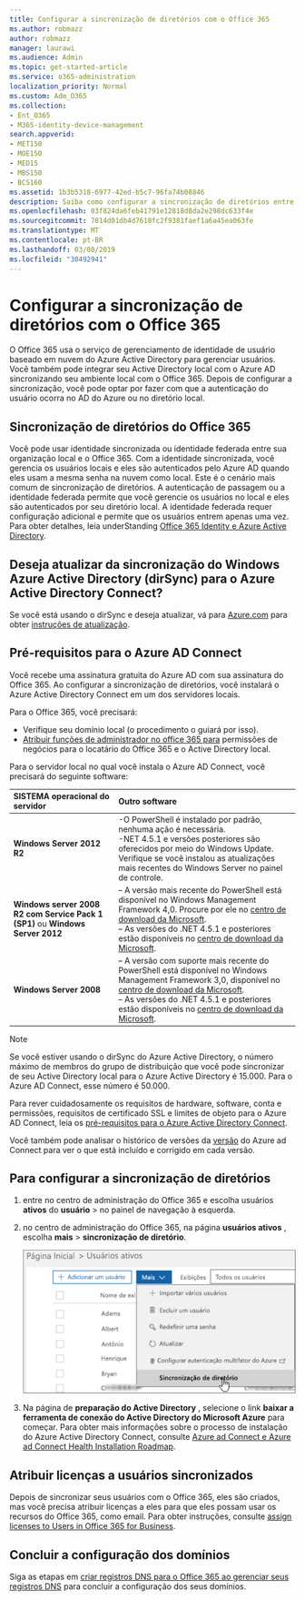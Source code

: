 ```yaml
---
title: Configurar a sincronização de diretórios com o Office 365
ms.author: robmazz
author: robmazz
manager: laurawi
ms.audience: Admin
ms.topic: get-started-article
ms.service: o365-administration
localization_priority: Normal
ms.custom: Adm_O365
ms.collection:
- Ent_O365
- M365-identity-device-management
search.appverid:
- MET150
- MOE150
- MED15
- MBS150
- BCS160
ms.assetid: 1b3b5318-6977-42ed-b5c7-96fa74b08846
description: Saiba como configurar a sincronização de diretórios entre o Office 365 e o Active Directory local.
ms.openlocfilehash: 03f824da6feb41791e12818d8da2e298dc633f4e
ms.sourcegitcommit: 7814d01db4d7618fc2f9381faef1a6a45ea063fe
ms.translationtype: MT
ms.contentlocale: pt-BR
ms.lasthandoff: 03/08/2019
ms.locfileid: "30492941"
---
```

# <a name="set-up-directory-synchronization-for-office-365"></a>Configurar a sincronização de diretórios com o Office 365

O Office 365 usa o serviço de gerenciamento de identidade de usuário baseado em nuvem do Azure Active Directory para gerenciar usuários. Você também pode integrar seu Active Directory local com o Azure AD sincronizando seu ambiente local com o Office 365. Depois de configurar a sincronização, você pode optar por fazer com que a autenticação do usuário ocorra no AD do Azure ou no diretório local.
  
## <a name="office-365-directory-synchronization"></a>Sincronização de diretórios do Office 365

Você pode usar identidade sincronizada ou identidade federada entre sua organização local e o Office 365. Com a identidade sincronizada, você gerencia os usuários locais e eles são autenticados pelo Azure AD quando eles usam a mesma senha na nuvem como local. Este é o cenário mais comum de sincronização de diretórios. A autenticação de passagem ou a identidade federada permite que você gerencie os usuários no local e eles são autenticados por seu diretório local. A identidade federada requer configuração adicional e permite que os usuários entrem apenas uma vez. Para obter detalhes, leia underStanding [Office 365 Identity e Azure Active Directory](about-office-365-identity.md).
  
## <a name="want-to-upgrade-from-windows-azure-active-directory-sync-dirsync-to-azure-active-directory-connect"></a>Deseja atualizar da sincronização do Windows Azure Active Directory (dirSync) para o Azure Active Directory Connect?

Se você está usando o dirSync e deseja atualizar, vá para [Azure.com](https://azure.com) para obter [instruções de atualização](https://go.microsoft.com/fwlink/p/?LinkId=733240).
  
## <a name="prerequisites-for-azure-ad-connect"></a>Pré-requisitos para o Azure AD Connect

Você recebe uma assinatura gratuita do Azure AD com sua assinatura do Office 365. Ao configurar a sincronização de diretórios, você instalará o Azure Active Directory Connect em um dos servidores locais.
  
Para o Office 365, você precisará:
  
- Verifique seu domínio local (o procedimento o guiará por isso).
- [Atribuir funções de administrador no office 365 para](https://support.office.com/article/EAC4D046-1AFD-4F1A-85FC-8219C79E1504) permissões de negócios para o locatário do Office 365 e o Active Directory local.

Para o servidor local no qual você instala o Azure AD Connect, você precisará do seguinte software:
  
|**SISTEMA operacional do servidor**|**Outro software**|
|:-----|:-----|
|**Windows Server 2012 R2** | -O PowerShell é instalado por padrão, nenhuma ação é necessária.  <br> -NET 4.5.1 e versões posteriores são oferecidos por meio do Windows Update. Verifique se você instalou as atualizações mais recentes do Windows Server no painel de controle. |
|**Windows server 2008 R2 com Service Pack 1 (SP1)** ou **Windows Server 2012** | – A versão mais recente do PowerShell está disponível no Windows Management Framework 4,0. Procure por ele no [centro de download da Microsoft](https://go.microsoft.com/fwlink/p/?LinkId=717996).  <br> – As versões do .NET 4.5.1 e posteriores estão disponíveis no [centro de download da Microsoft](https://go.microsoft.com/fwlink/p/?LinkId=717996). |
|**Windows Server 2008** | – A versão com suporte mais recente do PowerShell está disponível no Windows Management Framework 3,0, disponível no [centro de download da Microsoft](https://go.microsoft.com/fwlink/p/?LinkId=717996).  <br> – As versões do .NET 4.5.1 e posteriores estão disponíveis no [centro de download da Microsoft](https://go.microsoft.com/fwlink/p/?LinkId=717996). |

> [!NOTE]
> Se você estiver usando o dirSync do Azure Active Directory, o número máximo de membros do grupo de distribuição que você pode sincronizar de seu Active Directory local para o Azure Active Directory é 15.000. Para o Azure AD Connect, esse número é 50.000. 
  
Para rever cuidadosamente os requisitos de hardware, software, conta e permissões, requisitos de certificado SSL e limites de objeto para o Azure AD Connect, leia os [pré-requisitos para o Azure Active Directory Connect](https://docs.microsoft.com/azure/active-directory/hybrid/how-to-connect-install-prerequisites).
  
Você também pode analisar o histórico de versões da [versão](https://docs.microsoft.com/azure/active-directory/hybrid/reference-connect-version-history) do Azure ad Connect para ver o que está incluído e corrigido em cada versão.

## <a name="to-set-up-directory-synchronization"></a>Para configurar a sincronização de diretórios

1. entre no centro de administração do Office 365 e escolha usuários **ativos** do **usuário** \> no painel de navegação à esquerda.
2. no centro de administração do Office 365, na página **usuários ativos** , escolha **mais** \> **sincronização de diretório**.

    ![No menu mais, escolha sincronização de diretório](media/dc6669e5-c01b-471e-9cdf-04f5d44e1c4b.png)
  
3. Na página de **preparação do Active Directory** , selecione o link **baixar a ferramenta de conexão do Active Directory do Microsoft Azure** para começar. Para obter mais informações sobre o processo de instalação do Azure Active Directory Connect, consulte [Azure ad Connect e Azure ad Connect Health Installation Roadmap](https://docs.microsoft.com/azure/active-directory/hybrid/how-to-connect-install-roadmap).

## <a name="assign-licenses-to-synchronized-users"></a>Atribuir licenças a usuários sincronizados

Depois de sincronizar seus usuários com o Office 365, eles são criados, mas você precisa atribuir licenças a eles para que eles possam usar os recursos do Office 365, como email. Para obter instruções, consulte [assign licenses to Users in Office 365 for Business](https://support.office.com/article/997596b5-4173-4627-b915-36abac6786dc).

## <a name="finish-setting-up-domains"></a>Concluir a configuração dos domínios

Siga as etapas em [criar registros DNS para o Office 365 ao gerenciar seus registros DNS](https://support.office.com/article/b0f3fdca-8a80-4e8e-9ef3-61e8a2a9ab23) para concluir a configuração dos seus domínios.